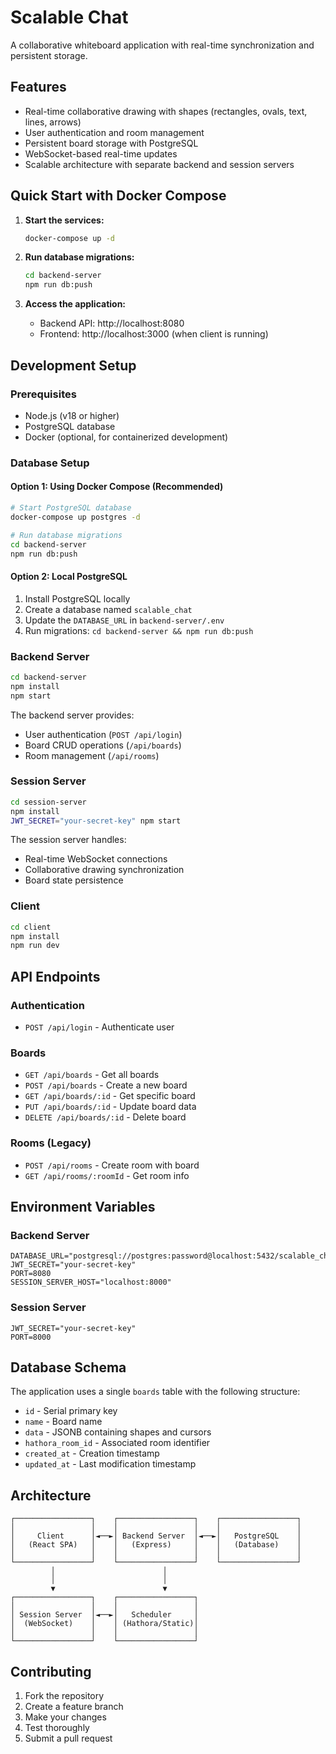 # Scalable Chat

A collaborative whiteboard application with real-time synchronization and persistent storage.

## Features

- Real-time collaborative drawing with shapes (rectangles, ovals, text, lines, arrows)
- User authentication and room management
- Persistent board storage with PostgreSQL
- WebSocket-based real-time updates
- Scalable architecture with separate backend and session servers

## Quick Start with Docker Compose

1. **Start the services:**

   ```bash
   docker-compose up -d
   ```

2. **Run database migrations:**

   ```bash
   cd backend-server
   npm run db:push
   ```

3. **Access the application:**
   - Backend API: http://localhost:8080
   - Frontend: http://localhost:3000 (when client is running)

## Development Setup

### Prerequisites

- Node.js (v18 or higher)
- PostgreSQL database
- Docker (optional, for containerized development)

### Database Setup

#### Option 1: Using Docker Compose (Recommended)

```bash
# Start PostgreSQL database
docker-compose up postgres -d

# Run database migrations
cd backend-server
npm run db:push
```

#### Option 2: Local PostgreSQL

1. Install PostgreSQL locally
2. Create a database named `scalable_chat`
3. Update the `DATABASE_URL` in `backend-server/.env`
4. Run migrations: `cd backend-server && npm run db:push`

### Backend Server

```bash
cd backend-server
npm install
npm start
```

The backend server provides:

- User authentication (`POST /api/login`)
- Board CRUD operations (`/api/boards`)
- Room management (`/api/rooms`)

### Session Server

```bash
cd session-server
npm install
JWT_SECRET="your-secret-key" npm start
```

The session server handles:

- Real-time WebSocket connections
- Collaborative drawing synchronization
- Board state persistence

### Client

```bash
cd client
npm install
npm run dev
```

## API Endpoints

### Authentication

- `POST /api/login` - Authenticate user

### Boards

- `GET /api/boards` - Get all boards
- `POST /api/boards` - Create a new board
- `GET /api/boards/:id` - Get specific board
- `PUT /api/boards/:id` - Update board data
- `DELETE /api/boards/:id` - Delete board

### Rooms (Legacy)

- `POST /api/rooms` - Create room with board
- `GET /api/rooms/:roomId` - Get room info

## Environment Variables

### Backend Server

```env
DATABASE_URL="postgresql://postgres:password@localhost:5432/scalable_chat"
JWT_SECRET="your-secret-key"
PORT=8080
SESSION_SERVER_HOST="localhost:8000"
```

### Session Server

```env
JWT_SECRET="your-secret-key"
PORT=8000
```

## Database Schema

The application uses a single `boards` table with the following structure:

- `id` - Serial primary key
- `name` - Board name
- `data` - JSONB containing shapes and cursors
- `hathora_room_id` - Associated room identifier
- `created_at` - Creation timestamp
- `updated_at` - Last modification timestamp

## Architecture

```
┌─────────────────┐    ┌─────────────────┐    ┌─────────────────┐
│                 │    │                 │    │                 │
│     Client      │◄──►│ Backend Server  │◄──►│   PostgreSQL    │
│   (React SPA)   │    │   (Express)     │    │   (Database)    │
│                 │    │                 │    │                 │
└─────────────────┘    └─────────────────┘    └─────────────────┘
         │                        │
         │                        │
         ▼                        ▼
┌─────────────────┐    ┌─────────────────┐
│                 │    │                 │
│ Session Server  │◄──►│   Scheduler     │
│  (WebSocket)    │    │ (Hathora/Static)│
│                 │    │                 │
└─────────────────┘    └─────────────────┘
```

## Contributing

1. Fork the repository
2. Create a feature branch
3. Make your changes
4. Test thoroughly
5. Submit a pull request

